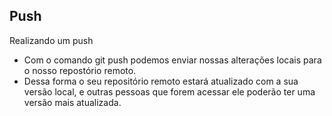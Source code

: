 ## Push

Realizando um push

- Com o comando git push podemos enviar nossas alterações locais para o nosso repostório remoto.
- Dessa forma o seu repositório remoto estará atualizado com a sua versão local, e outras pessoas que forem acessar ele poderão ter uma versão mais atualizada.